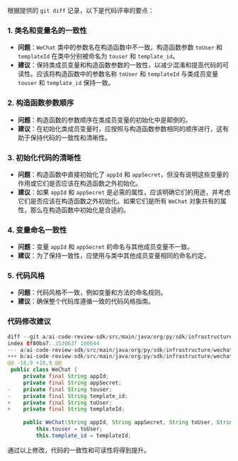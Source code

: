 根据提供的 `git diff` 记录，以下是代码评审的要点：

### 1. 类名和变量名的一致性
- **问题**：`WeChat` 类中的参数名在构造函数中不一致。构造函数参数 `toUser` 和 `templateId` 在类中分别被命名为 `touser` 和 `template_id`。
- **建议**：保持类成员变量和构造函数参数的一致性，以减少混淆和提高代码的可读性。应该将构造函数中的参数名称 `toUser` 和 `templateId` 与类成员变量 `touser` 和 `template_id` 保持一致。

### 2. 构造函数参数顺序
- **问题**：构造函数的参数顺序在类成员变量的初始化中是颠倒的。
- **建议**：在初始化类成员变量时，应按照与构造函数参数相同的顺序进行，这有助于保持代码的一致性和清晰性。

### 3. 初始化代码的清晰性
- **问题**：构造函数中直接初始化了 `appId` 和 `appSecret`，但没有说明这些变量的作用或它们是否应该在构造函数之外初始化。
- **建议**：如果 `appId` 和 `appSecret` 是必需的属性，应该明确它们的用途，并考虑它们是否应该在构造函数之外初始化。如果它们是所有 `WeChat` 对象共有的属性，那么在构造函数中初始化是合适的。

### 4. 变量命名一致性
- **问题**：变量 `appId` 和 `appSecret` 的命名与其他成员变量不一致。
- **建议**：为了保持一致性，应使用与类中其他成员变量相同的命名约定。

### 5. 代码风格
- **问题**：代码风格不一致，例如变量和方法的命名规则。
- **建议**：确保整个代码库遵循一致的代码风格指南。

### 代码修改建议
```java
diff --git a/ai-code-review-sdk/src/main/java/org/py/sdk/infrastructure/wechat/WeChat.java b/ai-code-review-sdk/src/main/java/org/py/sdk/infrastructure/wechat/WeChat.java
index 8f80ba7..353063f 100644
--- a/ai-code-review-sdk/src/main/java/org/py/sdk/infrastructure/wechat/WeChat.java
+++ b/ai-code-review-sdk/src/main/java/org/py/sdk/infrastructure/wechat/WeChat.java
@@ -18,9 +18,9 @@
 public class WeChat {
     private final String appId;
     private final String appSecret;
-    private final String touser;
-    private final String template_id;
+    private final String toUser;
+    private final String templateId;
 
     public WeChat(String appId, String appSecret, String toUser, String templateId) {
         this.touser = toUser;
         this.template_id = templateId;
```

通过以上修改，代码的一致性和可读性将得到提升。